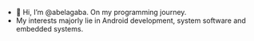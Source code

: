 - 👋 Hi, I’m @abelagaba. On my programming journey. 
- My interests majorly lie in Android development, system software and embedded systems. 
